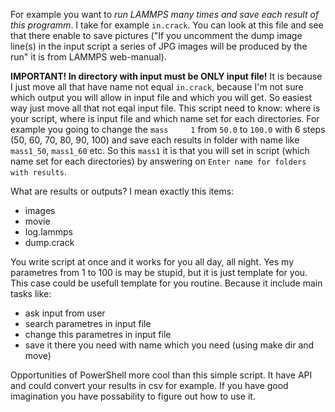 For example you want to *run LAMMPS many times and save each result of this programm*. I take for example `in.crack`. You can look at this file and see that there enable to save pictures ("If you uncomment the dump image line(s) in the input script a series of JPG images will be produced by the run" it is from LAMMPS web-manual).

**IMPORTANT! In directory with input must be ONLY input file!** It is because I just move all that have name not equal `in.crack`, because I'm not sure which output you will allow in input file and which you will get. So easiest way just move all that not eqal input file. This script need to know: where is your script, where is input file and which name set for each directories. For example you going to change the `mass		1` from `50.0` to `100.0` with 6 steps (50, 60, 70, 80, 90, 100) and save each results in folder with name like `mass1_50`, `mass1_60` etc. So this `mass1` it is that you will set in script (which name set for each directories) by answering on `Enter name for folders with results`.

What are results or outputs? I mean exactly this items: 
- images
- movie
- log.lammps
- dump.crack

You write script at once and it works for you all day, all night. Yes my parametres from 1 to 100 is may be stupid, but it is just template for you. This case could be usefull template for you routine. Because it include main tasks
like:
- ask input from user
- search parametres in input file
- change this parametres in input file
- save it there you need with name which you need (using make dir and move)

Opportunities of PowerShell more cool than this simple script. It have API and could convert your results in csv for example. 
If you have good imagination you have possability to figure out how to use it.

